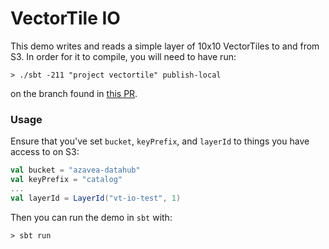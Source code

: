 VectorTile IO
=============

This demo writes and reads a simple layer of 10x10 VectorTiles to and from
S3. In order for it to compile, you will need to have run:

```console
> ./sbt -211 "project vectortile" publish-local
```

on the branch found in [this PR](https://github.com/geotrellis/geotrellis/pull/1622).

### Usage

Ensure that you've set `bucket`, `keyPrefix`, and `layerId` to things
you have access to on S3:

```scala
val bucket = "azavea-datahub"
val keyPrefix = "catalog"
...
val layerId = LayerId("vt-io-test", 1)
```

Then you can run the demo in `sbt` with:

```console
> sbt run
```
